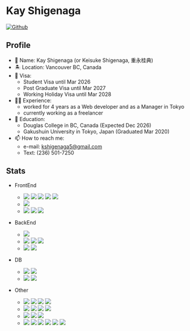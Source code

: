 # Kay Shigenaga
[![Github](https://img.shields.io/badge/--FFFFFF?style=social&logo=github&label=Follow%20monaka-13)](https://github.com/monaka-13)

## Profile
- 💬 Name: Kay Shigenaga (or Keisuke Shigenaga, 重永桂典)
- 🏝 Location: Vancouver BC, Canada
- 🚀 Visa:
  - Student Visa until Mar 2026
  - Post Graduate Visa until Mar 2027
  - Working Holiday Visa until Mar 2028
- 👨‍💻 Experience:
  - worked for 4 years as a Web developer and as a Manager in Tokyo
  - currently working as a freelancer
- 🏫 Education:
  - Douglas College in BC, Canada (Expected Dec 2026)
  - Gakushuin University in Tokyo, Japan (Graduated Mar 2020)
- 📫 How to reach me:
  - e-mail: kshigenaga5@gmail.com
  - Text: (236) 501-7250

## Stats
- FrontEnd
  - <img src="https://img.shields.io/badge/-Javascript-F7DF1E.svg?logo=javascript&style=plastic"> <img src="https://img.shields.io/badge/-React-61DAFB.svg?logo=react&style=plastic"> <img src="https://img.shields.io/badge/-Vue.js-4FC08D.svg?logo=vue.js&style=plastic"> <img src="https://img.shields.io/badge/-Angular-DD0031.svg?logo=angular&style=plastic"> <img src="https://img.shields.io/badge/-Jquery-0769AD.svg?logo=jquery&style=plastic">
  - <img src="https://img.shields.io/badge/-Html5-E34F26.svg?logo=html5&style=plastic">
  - <img src="https://img.shields.io/badge/-Css3-1572B6.svg?logo=css3&style=plastic"> <img src="https://img.shields.io/badge/-Sass-CC6699.svg?logo=sass&style=plastic"> <img src="https://img.shields.io/badge/-Bootstrap-563D7C.svg?logo=bootstrap&style=plastic">

- BackEnd
  - <img src="https://img.shields.io/badge/-Java-007396.svg?logo=java&style=plastic">
  - <img src="https://img.shields.io/badge/-PHP-777BB4.svg?logo=php&style=plastic"> <img src="https://img.shields.io/badge/-Cakephp-D33C43.svg?logo=cakephp&style=plastic"> <img src="https://img.shields.io/badge/-Laravel-E74430.svg?logo=laravel&style=plastic">
  - <img src="https://img.shields.io/badge/-C#-5C2D91.svg?logo=dot-net&style=plastic"> <img src="https://img.shields.io/badge/-.NET-5C2D91.svg?logo=dot-net&style=plastic">

- DB
  - <img src="https://img.shields.io/badge/-AWS-232F3E.svg?logo=amazon-aws&style=plastic"> <img src="https://img.shields.io/badge/-Microsoft%20Azure-0089D6.svg?logo=microsoftazure&style=plastic">
  - <img src="https://img.shields.io/badge/-Postgresql-336791.svg?logo=postgresql&style=plastic"> <img src="https://img.shields.io/badge/-MySQL-336791.svg?logo=postgresql&style=plastic">

- Other
  - <img src="https://img.shields.io/badge/-Markdown-000000.svg?logo=markdown&style=plastic"> <img src="https://img.shields.io/badge/-Google%20Apps%20Script-000000.svg?style=plastic"> <img src="https://img.shields.io/badge/-JSON-000000.svg?logo=json&style=plastic"> <img src="https://img.shields.io/badge/-Coffeescript-2F2625.svg?logo=coffeescript&style=plastic">
  - <img src="https://img.shields.io/badge/-Git-F05032.svg?logo=git&style=plastic"> <img src="https://img.shields.io/badge/-Github-181717.svg?logo=github&style=plastic"> <img src="https://img.shields.io/badge/-Atlassian-0052CC.svg?logo=atlassian&style=plastic"> <img src="https://img.shields.io/badge/-Bitbucket-0052CC.svg?logo=bitbucket&style=plastic">
  - <img src="https://img.shields.io/badge/-OutSystems-000000.svg?logo=unity&style=plastic"> <img src="https://img.shields.io/badge/-Microsoft%20Power%20Automate-666666.svg?logo=microsoft&style=plastic"> <img src="https://img.shields.io/badge/-Microsoft%20Power%20Apps-666666.svg?logo=microsoft&style=plastic">
  - <img src="https://img.shields.io/badge/-Linux-FCC624.svg?logo=linux&style=plastic"> <img src="https://img.shields.io/badge/-Vagrant-1563FF.svg?logo=vagrant&style=plastic"> <img src="https://img.shields.io/badge/-Firebase-FFCA28.svg?logo=firebase&style=plastic"> <img src="https://img.shields.io/badge/-Google%20analytics-FFC107.svg?logo=google-analytics&style=plastic"> <img src="https://img.shields.io/badge/-Unity-000000.svg?logo=unity&style=plastic"> <img src="https://img.shields.io/badge/-Figma-F24E1E.svg?logo=figma&style=plastic">
